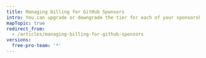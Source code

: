 ```yaml
---
title: Managing billing for GitHub Sponsors
intro: You can upgrade or downgrade the tier for each of your sponsorships.
mapTopic: true
redirect_from:
  - /articles/managing-billing-for-github-sponsors
versions:
  free-pro-team: '*'
---
```


